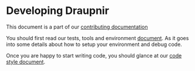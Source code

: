 # Developing Draupnir

This document is a part of our [contributing documentation](../CONTRIBUTING.)

You should first read our tests, tools and environment [document](./development-environment.md).
As it goes into some details about how to setup your environment
and debug code.

Once you are happy to start writing code, you should glance at our
[code style document](./code-style.md).
